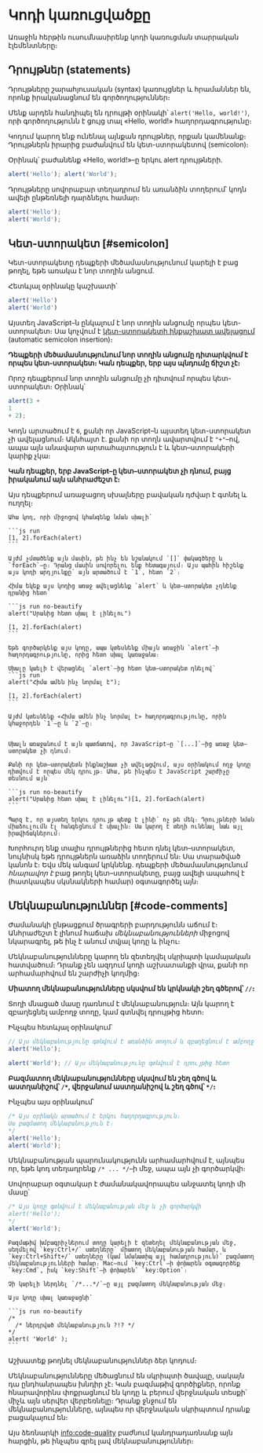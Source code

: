 # Կոդի կառուցվածքը

Առաջին հերթին ուսումնասիրենք կոդի կառուցման տարրական էլեմենտները։

## Դրույթներ (statements)

Դրույթները շարահյուսական (syntax) կառույցներ և հրամաններ են, որոնք իրականացնում են գործողություններ։

Մենք արդեն հանդիպել են դրույթի օրինակի՝ `alert('Hello, world!')`, որի գործողությունն է ցույց տալ «Hello, world!» հաղորդագրությունը։

Կոդում կարող ենք ունենալ այնքան դրույթներ, որքան կամենանք։ Դրույթներն իրարից բաժանվում են կետ-ստորակետով (semicolon)։

Օրինակ՝ բաժանենք «Hello, world!»–ը երկու alert դրույթների․

```js run no-beautify
alert('Hello'); alert('World');
```

Դրույթները սովորաբար տեղադրում են առանձին տողերում՝ կոդն ավելի ընթեռնելի դարձնելու համար։

```js run no-beautify
alert('Hello');
alert('World');
```

## Կետ-ստորակետ [#semicolon]

Կետ-ստորակետը դեպքերի մեծամասնությունում կարելի է բաց թողել, եթե առակա է նոր տողին անցում․

Հետևյալ օրինակը կաշխատի՝

```js run no-beautify
alert('Hello')
alert('World')
```

Այստեղ JavaScript–ն ընկալում է նոր տողին անցումը որպես կետ-ստորակետ։ Սա կոչվում է [կետ-ստորակետի ինքաշխատ ավելացում](https://tc39.github.io/ecma262/#sec-automatic-semicolon-insertion) (automatic semicolon insertion)։

**Դեպքերի մեծամասնությունում նոր տողին անցումը դիտարկվում է որպես կետ-ստորակետ։ Կան դեպքեր, երբ այս պնդումը ճիշտ չէ։**

Որոշ դեպքերում նոր տողին անցումը չի դիտվում որպես կետ-ստորակետ։ Օրինակ՝

```js run no-beautify
alert(3 +
1
+ 2);
```

Կոդն արտածում է `6`, քանի որ JavaScript–ն այստեղ կետ-ստորակետ չի ավելացնում։ Ակնհայտ է․ քանի որ տողն ավարտվում է `"+"`–ով, ապա այն անավարտ արտահայտություն է և կետ–ստորակերի կարիք չկա։

**Կան դեպքեր, երբ JavaScript–ը կետ–ստորակետ չի դնում, բայց իրականում այն անհրաժեշտ է։**

Այս դեպքերում առաջացող սխալները բավական դժվար է գտնել և ուղղել։

````smart header="Սխալի օրինակ"
Ահա կոդ, որի միջոցով կհանգենք նման սխալի՝

```js run
[1, 2].forEach(alert)
```

Այժմ չմտածենք այն մասին, թե ինչ են նշանակում `[]` փակագծերը և `forEach`–ը։ Դրանց մասին սովորելու ենք հետագայում։ Այս պահին հիշենք այս կոդի արդյունքը՝ այն արտածում է `1`, հետո `2`։

Հիմա եկեք այս կոդից առաջ ավելացնենք `alert` և կետ–ստորակետ չդնենք դրանից հետո՝

```js run no-beautify
alert("Սրանից հետո սխալ է լինելու")

[1, 2].forEach(alert)
```

Եթե գործարկենք այս կոդը, ապա կտեսնենք միայն առաջին `alert`–ի հաղորդագրությունը, որից հետո սխալ կառաջանա։

Սխալը կաելի է վերացնել `alert`–ից հետո կետ–ստորակետ դնելով՝
```js run
alert("Հիմա ամեն ինչ նորմալ է");

[1, 2].forEach(alert)  
```

Այժմ կտեսնենք «Հիմա ամեն ինչ նորմալ է» հաղորդագրությունը, որին կհաջորդեն `1`–ը և `2`–ը։


Սխալն առաջանում է այն պատճառով, որ JavaScript–ը `[...]`–ից առաջ կետ–ստորակետ չի դնում։

Քանի որ կետ–ստորակետն ինքնաշխատ չի ավելացվում, այս օրինակում ողջ կոդը դիտվում է որպես մեկ դրույթ։ Ահա, թե ինչպես է JavaScript շարժիչը տեսնում այն՝

```js run no-beautify
alert("Սրանից հետո սխալ է լինելու")[1, 2].forEach(alert)
```

Պարզ է, որ այստեղ երկու դրույթ պետք է լինի՝ ոչ թե մեկ։ Դրույթների նման միաձուլումն էլ հանգեցնում է սխալին։ Սա կարող է տեղի ունենալ նաև այլ իրավիճակներում։
````

Խորհուրդ ենք տալիս դրույթներից հետո դնել կետ–ստորակետ, նույնիսկ եթե դրույթներն առաձին տողերում են։ Սա տարածված կանոն է։ Եվս մեկ անգամ կրկնենք․ դեպքերի մեծամասնությունում *հնարավոր է* բաց թողել կետ–ստորակետը, բայց ավելի ապահով է (հատկապես սկսնակների համար) օգտագործել այն։

## Մեկնաբանություններ [#code-comments]

Ժամանակի ընթացքում ծրագրերի բարդությունն աճում է։ Անհրաժեշտ է լինում հաճախ *մեկնաբանությունների* միջոցով նկարագրել, թե ինչ է անում տվյալ կոդը և ինչու։

Մեկնաբանությունները կարող են զետեղվել սկրիպտի կամայական հատվածում։ Դրանք չեն ազդում կոդի աշխատանքի վրա, քանի որ արհամարհվում են շարժիչի կողմից։

**Միատող մեկնաբանությունները սկսվում են կրկնակի շեղ գծերով՝ `//`։**

Տողի մնացած մասը դառնում է մեկնաբանություն։ Այն կարող է զբաղեցնել ամբողջ տողը, կամ գտնվել դրույթից հետո։

Ինչպես հետևյալ օրինակում՝
```js run
// Այս մեկնաբանությունը գտնվում է առանձին տողում և զբաղեցնում է ամբողջ տողը
alert('Hello');

alert('World'); // Այս մեկնաբանությունը գտնվում է դրույթից հետո
```

**Բազմատող մեկնաբանությունները սկսվում են շեղ գծով և աստղանիշով՝ <code>/&#42;</code>, վերջանում աստղանիշով և շեղ գծով՝ <code>&#42;/</code>։**

Ինչպես այս օրինակում՝

```js run
/* Այս օրինակն արտածում է երկու հաղորդագրություն։
Սա բազմատող մեկնաբանություն է։
*/
alert('Hello');
alert('World');
```

Մեկնաբանության պարունակությունն արհամարհվում է, այնպես որ, եթե կոդ տեղադրենք <code>/&#42; ... &#42;/</code>–ի մեջ, ապա այն չի գործարկվի։

Սովորաբար օգտակար է ժամանակավորապես անջատել կոդի մի մասը՝

```js run
/* Այս կոդը գտնվում է մեկնաբանության մեջ և չի գործարկվի
alert('Hello');
*/
alert('World');
```

```smart header="Օգտագործեք ստեղների համադրություններ"
Բազմաթիվ խմբագրիչներում տողը կարելի է զետեղել մեկնաբանության մեջ, սեղմելով `key:Ctrl+/` ստեղները՝ միատող մեկնաբանության համար, և `key:Ctrl+Shift+/` ստեղները (կամ նմանատիպ այլ համադրություն)՝ բազմատող մեկնաբանությունների համար։ Mac–ում `key:Ctrl`–ի փոխարեն օգտագործեք `key:Cmd`, իսկ `key:Shift`–ի փոխարեն՝ `key:Option`։
```

````warn header="Մեկնաբանությունները չեն ներդրվում"
Չի կարելի ներդնել `/*...*/`–ը այլ բազմատող մեկնաբանության մեջ։

Այս կոդը սխալ կառաջացնի՝

```js run no-beautify
/*
  /* ներդրված մեկնաբանություն ?!? */
*/
alert( 'World' );
```
````

Աշխատեք թողնել մեկնաբանություններ ձեր կոդում։

Մեկնաբանությունները մեծացնում են սկրիպտի ծավալը, սակայն դա ընդհանրապես խնդիր չէ։ Կան բազմաթիվ գործիքներ, որոնք հնարավորինս փոքրացնում են կոդը և բերում վերջնական տեսքի՝ միչև այն սերվեր վերբեռնելը։ Դրանք ջնջում են մեկնաբանությունները, այնպես որ վերջնական սկրիպտում դրանք բացակայում են։

Այս ձեռնարկի <info:code-quality> բաժնում կանդրադառնանք այն հարցին, թե ինչպես գրել լավ մեկնաբանություններ։
